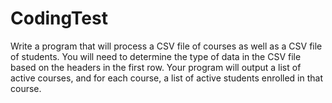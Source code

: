 # CodingTest

Write a program that will process a CSV file of courses as well as a CSV file of students.
You will need to determine the type of data in the CSV file based on the headers in the first row. 
Your program will output a list of active courses, and for each course, a list of active students enrolled in that course.
